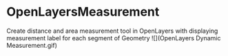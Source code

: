 # OpenLayersMeasurement
Create distance and area measurement tool in OpenLayers with displaying measurement label for each segment of Geometry
![](OpenLayers Dynamic Measurement.gif)
